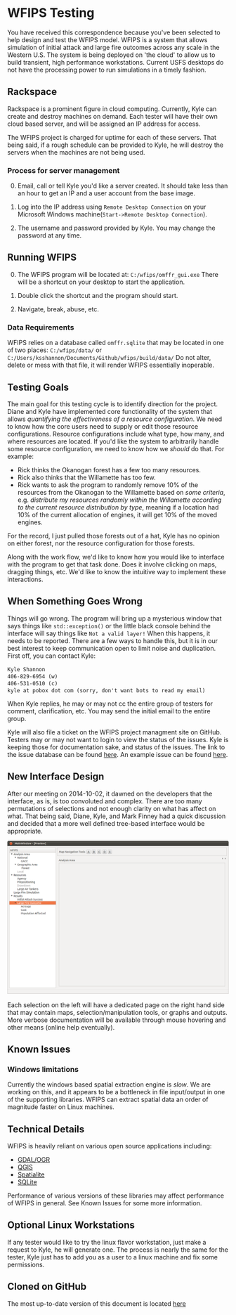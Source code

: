 
WFIPS Testing
=============

You have received this correspondence because you've been selected to help
design and test the WFIPS model.  WFIPS is a system that allows simulation of
initial attack and large fire outcomes across any scale in the Western U.S.
The system is being deployed on 'the cloud' to allow us to build transient,
high performance workstations.  Current USFS desktops do not have the
processing power to run simulations in a timely fashion.

Rackspace
---------

Rackspace is a prominent figure in cloud computing.  Currently, Kyle can create
and destroy machines on demand.  Each tester will have their own cloud based
server, and will be assigned an IP address for access.

The WFIPS project is charged for uptime for each of these servers.  That being
said, if a rough schedule can be provided to Kyle, he will destroy the servers
when the machines are not being used.

### Process for server management

0. Email, call or tell Kyle you'd like a server created.  It should take
less than an hour to get an IP and a user account from the base image.

0. Log into the IP address using `Remote Desktop Connection` on your
Microsoft Windows machine(`Start->Remote Desktop Connection`).

0. The username and password provided by Kyle.  You may change the password at
any time.

Running WFIPS
-------------

0. The WFIPS program will be located at: `C:/wfips/omffr_gui.exe` There will be
   a shortcut on your desktop to start the application.

0. Double click the shortcut and the program should start.

0. Navigate, break, abuse, etc.

### Data Requirements

WFIPS relies on a database called `omffr.sqlite` that may be located
in one of two places: `C:/wfips/data/` or
`C:/Users/ksshannon/Documents/Github/wfips/build/data/` Do not alter,
delete or mess with that file, it will render WFIPS essentially inoperable.

Testing Goals
-------------

The main goal for this testing cycle is to identify direction for the project.
Diane and Kyle have implemented core functionality of the system that allows
*quantifying the effectiveness of a resource configuration*.  We need to
know how the core users need to supply or edit those resource configurations.
Resource configurations include what type, how many, and where resources are
located.  If you'd like the system to arbitrarily handle some resource
configuration, we need to know how we *should* do that.  For example:

- Rick thinks the Okanogan forest has a few too many resources.
- Rick also thinks that the Willamette has too few.
- Rick wants to ask the program to randomly remove 10% of the resources from
  the Okanogan to the Willamette based on *some criteria*, e.g.
  *distribute my resources randomly within the Willamette according to the
  current resource distribution by type*, meaning if a location had 10% of
  the current allocation of engines, it will get 10% of the moved engines.

For the record, I just pulled those forests out of a hat, Kyle has no opinion
on either forest, nor the resource configuration for those forests.

Along with the work flow, we'd like to know how you would like to interface
with the program to get that task done.  Does it involve clicking on maps,
dragging things, etc.  We'd like to know the intuitive way to implement these
interactions.

When Something Goes Wrong
-------------------------

Things will go wrong.  The program will bring up a mysterious window that says
things like `std::exception()` or the little black console behind the
interface will say things like `Not a valid layer!`  When this
happens, it needs to be reported.  There are a few ways to handle this, but it
is in our best interest to keep communication open to limit noise and
duplication.  First off, you can contact Kyle:

    Kyle Shannon
    406-829-6954 (w)
    406-531-0510 (c)
    kyle at pobox dot com (sorry, don't want bots to read my email)

When Kyle replies, he may or may not cc the entire group of testers for
comment, clarification, etc.  You may send the initial email to the entire
group.

Kyle will also file a ticket on the WFIPS project managment site on GitHub.
Testers may or may not want to login to view the status of the issues.  Kyle is
keeping those for documentation sake, and status of the issues.  The link to
the issue database can be found
[here](https://github.com/firelab/wfips/issues).  An example issue can be found
[here](https://github.com/firelab/WFIPS/issues/1).

New Interface Design
--------------------

After our meeting on 2014-10-02, it dawned on the developers that the interface,
as is, is too convoluted and complex.  There are too many permutations of
selections and not enough clarity on what has affect on what.  That being said,
Diane, Kyle, and Mark Finney had a quick discussion and decided that a more
well defined tree-based interface would be appropriate.

![WFIPS GUI](wfips_gui.png "WFIPS GUI")

Each selection on the left will have a dedicated page on the right hand side
that may contain maps, selection/manipulation tools, or graphs and outputs.
More verbose documentation will be available through mouse hovering and other
means (online help eventually).

Known Issues
------------

### Windows limitations

Currently the windows based spatial extraction engine is *slow*.  We are
working on this, and it appears to be a bottleneck in file input/output in one
of the supporting libraries.  WFIPS can extract spatial data an order of
magnitude faster on Linux machines.

Technical Details
-----------------

WFIPS is heavily reliant on various open source applications including:

- [GDAL/OGR](http://gdal.org)
- [QGIS](http://qgis.org)
- [Spatialite](https://www.gaia-gis.it/fossil/libspatialite/index)
- [SQLite](http://sqlite.org)

Performance of various versions of these libraries may affect performance of
WFIPS in general.  See Known Issues for some more information.

Optional Linux Workstations
---------------------------

If any tester would like to try the linux flavor workstation, just make a
request to Kyle, he will generate one.  The process is nearly the same for the
tester, Kyle just has to add you as a user to a linux machine and fix some
permissions.

Cloned on GitHub
----------------

The most up-to-date version of this document is located
[here](https://github.com/firelab/wfips-doc/blob/master/testers/wfips_testing.md)

